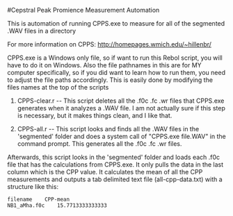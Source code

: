 #Cepstral Peak Promience Measurement Automation 

This is automation of running CPPS.exe to measure for all of the segmented .WAV files in a directory

For more information on CPPS: http://homepages.wmich.edu/~hillenbr/

CPPS.exe is a Windows only file, so if want to run this Rebol script, you will have to do it on Windows.  Also the file pathnames in this are for MY computer specifically, so if you did want to learn how to run them, you need to adjust the file paths accordingly.  This is easily done by modifying the files names at the top of the scripts

1.  CPPS-clear.r -- This script deletes all the .f0c .fc .wr files that CPPS.exe generates when it analyzes a .WAV file.  I am not actually sure if this step is necessary, but it makes things clean, and I like that.

2.  CPPS-all.r -- This script looks and finds all the .WAV files in the 'segmented' folder and does a system call of  "CPPS.exe file.WAV" in the command prompt.  This generates all the .f0c .fc .wr files.  

Afterwards, this script looks in the 'segmented' folder and loads each .f0c file that has the calculations from CPPS.exe.   It only pulls the data in the last column which is the CPP value.   It calculates the mean of all the CPP measurements and outputs a tab delimited text file (all-cpp-data.txt) with a structure like this:

    filename	CPP-mean
    NB1_aMha.f0c	15.7713333333333
